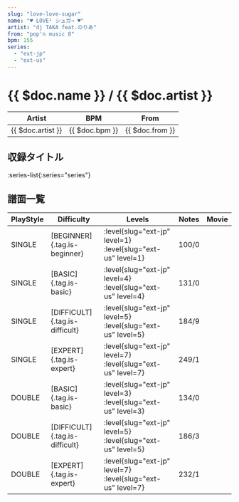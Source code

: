 ```yaml
---
slug: "love-love-sugar"
name: "♥ LOVE² シュガ→ ♥"
artist: "dj TAKA feat.のりあ"
from: "pop'n music 8"
bpm: 155
series:
  - "ext-jp"
  - "ext-us"
---
```


# {{ $doc.name }} / {{ $doc.artist }}

|Artist|BPM|From|
|------|---|----|
|{{ $doc.artist }}|{{ $doc.bpm }}|{{ $doc.from }}|

## 収録タイトル

:series-list{:series="series"}

## 譜面一覧

|PlayStyle|Difficulty|Levels|Notes|Movie|
|---------|----------|------|-----|-----|
|SINGLE|[BEGINNER]{.tag.is-beginner}|:level{slug="ext-jp" level=1} :level{slug="ext-us" level=1}|100/0||
|SINGLE|[BASIC]{.tag.is-basic}|:level{slug="ext-jp" level=4} :level{slug="ext-us" level=4}|131/0||
|SINGLE|[DIFFICULT]{.tag.is-difficult}|:level{slug="ext-jp" level=5} :level{slug="ext-us" level=5}|184/9||
|SINGLE|[EXPERT]{.tag.is-expert}|:level{slug="ext-jp" level=7} :level{slug="ext-us" level=7}|249/1||
|DOUBLE|[BASIC]{.tag.is-basic}|:level{slug="ext-jp" level=3} :level{slug="ext-us" level=3}|134/0||
|DOUBLE|[DIFFICULT]{.tag.is-difficult}|:level{slug="ext-jp" level=5} :level{slug="ext-us" level=5}|186/3||
|DOUBLE|[EXPERT]{.tag.is-expert}|:level{slug="ext-jp" level=7} :level{slug="ext-us" level=7}|232/1||
